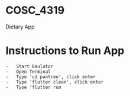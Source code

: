 # COSC_4319
Dietary App

 # Instructions to Run App
    -   Start Emulator
    -   Open Terminal
    -   Type 'cd pantree', click enter
    -   Type 'flutter clean', click enter
    -   Tyoe 'flutter run